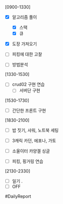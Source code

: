 [0900-1330]
- [x] 알고리즘 풀이 
	- [x] 스택 
	- [x] 큐
- [x] 도장 가져오기

- [ ] 피킹에 대한 고찰
- [ ] 방법분석

[1330-1530]
- [ ] crud02 구현 연습
	- [ ] 서버단 구현

[1530-1730]
- [ ]  간단한 프론트 구현

[1830-2100]
- [ ] 밥 짓기, 샤워, 노트북 세팅 
- [ ] 3캐릭 카던, 에포나, 가토 
- [ ] 소울이터 카양겔 싱글  

- [ ] 피킹, 핑거링 연습

[2130-2330]
- [ ] 일기
	.
- [ ] OFF

#DailyReport 